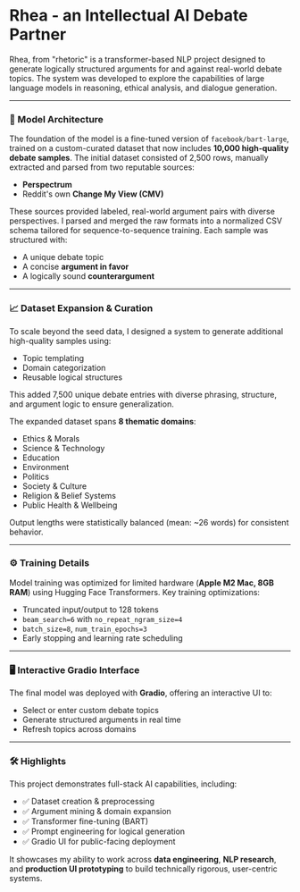 # Rhea - an Intellectual AI Debate Partner

Rhea, from "rhetoric" is a transformer-based NLP project designed to generate logically structured arguments for and against real-world debate topics. The system was developed to explore the capabilities of large language models in reasoning, ethical analysis, and dialogue generation.

---

### 🧠 Model Architecture

The foundation of the model is a fine-tuned version of `facebook/bart-large`, trained on a custom-curated dataset that now includes **10,000 high-quality debate samples**. The initial dataset consisted of 2,500 rows, manually extracted and parsed from two reputable sources:

- **Perspectrum**
- Reddit's own **Change My View (CMV)**

These sources provided labeled, real-world argument pairs with diverse perspectives. I parsed and merged the raw formats into a normalized CSV schema tailored for sequence-to-sequence training. Each sample was structured with:
- A unique debate topic
- A concise **argument in favor**
- A logically sound **counterargument**

---

### 📈 Dataset Expansion & Curation

To scale beyond the seed data, I designed a system to generate additional high-quality samples using:
- Topic templating
- Domain categorization
- Reusable logical structures

This added 7,500 unique debate entries with diverse phrasing, structure, and argument logic to ensure generalization.

The expanded dataset spans **8 thematic domains**:

- Ethics & Morals  
- Science & Technology  
- Education  
- Environment  
- Politics  
- Society & Culture  
- Religion & Belief Systems  
- Public Health & Wellbeing  

Output lengths were statistically balanced (mean: ~26 words) for consistent behavior.

---

### ⚙️ Training Details

Model training was optimized for limited hardware (**Apple M2 Mac, 8GB RAM**) using Hugging Face Transformers. Key training optimizations:

- Truncated input/output to 128 tokens
- `beam_search=6` with `no_repeat_ngram_size=4`
- `batch_size=8`, `num_train_epochs=3`
- Early stopping and learning rate scheduling

---

### 🖥️ Interactive Gradio Interface

The final model was deployed with **Gradio**, offering an interactive UI to:

- Select or enter custom debate topics
- Generate structured arguments in real time
- Refresh topics across domains

---

### 🛠️ Highlights

This project demonstrates full-stack AI capabilities, including:

- ✅ Dataset creation & preprocessing  
- ✅ Argument mining & domain expansion  
- ✅ Transformer fine-tuning (BART)  
- ✅ Prompt engineering for logical generation  
- ✅ Gradio UI for public-facing deployment  

It showcases my ability to work across **data engineering**, **NLP research**, and **production UI prototyping** to build technically rigorous, user-centric systems.
